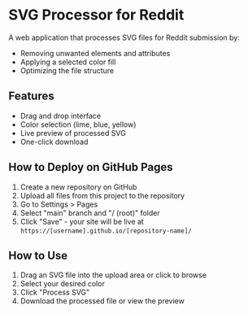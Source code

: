 # SVG Processor for Reddit

A web application that processes SVG files for Reddit submission by:
- Removing unwanted elements and attributes
- Applying a selected color fill
- Optimizing the file structure

## Features

- Drag and drop interface
- Color selection (lime, blue, yellow)
- Live preview of processed SVG
- One-click download

## How to Deploy on GitHub Pages

1. Create a new repository on GitHub
2. Upload all files from this project to the repository
3. Go to Settings > Pages
4. Select "main" branch and "/ (root)" folder
5. Click "Save" - your site will be live at `https://[username].github.io/[repository-name]/`

## How to Use

1. Drag an SVG file into the upload area or click to browse
2. Select your desired color
3. Click "Process SVG"
4. Download the processed file or view the preview
